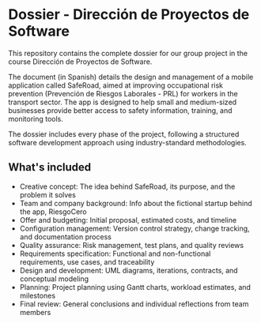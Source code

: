 # Dossier - Dirección de Proyectos de Software

This repository contains the complete dossier for our group project in the course Dirección de Proyectos de Software.

The document (in Spanish) details the design and management of a mobile application called SafeRoad, aimed at improving occupational risk prevention (Prevención de Riesgos Laborales - PRL) for workers in the transport sector. The app is designed to help small and medium-sized businesses provide better access to safety information, training, and monitoring tools.

The dossier includes every phase of the project, following a structured software development approach using industry-standard methodologies.

## What's included

- Creative concept: The idea behind SafeRoad, its purpose, and the problem it solves  
- Team and company background: Info about the fictional startup behind the app, RiesgoCero  
- Offer and budgeting: Initial proposal, estimated costs, and timeline  
- Configuration management: Version control strategy, change tracking, and documentation process  
- Quality assurance: Risk management, test plans, and quality reviews  
- Requirements specification: Functional and non-functional requirements, use cases, and traceability  
- Design and development: UML diagrams, iterations, contracts, and conceptual modeling  
- Planning: Project planning using Gantt charts, workload estimates, and milestones  
- Final review: General conclusions and individual reflections from team members
